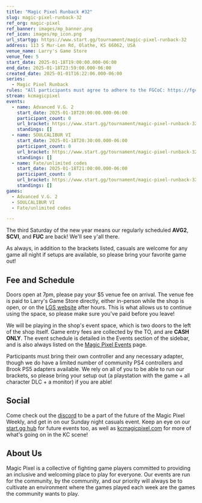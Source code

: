 ```yaml
---
title: "Magic Pixel Runback #32"
slug: magic-pixel-runback-32
ref_org: magic-pixel
ref_banner: images/mp_banner.png
ref_icon: images/mp_icon.png
url_startgg: https://www.start.gg/tournament/magic-pixel-runback-32
address: 113 S Mur-Len Rd, Olathe, KS 66062, USA
venue_name: Larry's Game Store
venue_fee: 5
start_date: 2025-01-18T19:00:00.000-06:00
end_date: 2025-01-18T23:59:00.000-06:00
created_date: 2025-01-01T16:22:06.000-06:00
series:
  - Magic Pixel Runback
rules: "All participants must agree to adhere to the FGCoC: https://fgcoc.com/"
stream: kcmagicpixel
events:
  - name: Advanced V.G. 2
    start_date: 2025-01-18T20:00:00.000-06:00
    participant_count: 0
    url_bracket: https://www.start.gg/tournament/magic-pixel-runback-32/events/advanced-v-g-2/brackets/1853133/2731946
    standings: []
  - name: SOULCALIBUR VI
    start_date: 2025-01-18T20:30:00.000-06:00
    participant_count: 0
    url_bracket: https://www.start.gg/tournament/magic-pixel-runback-32/events/soulcalibur-vi/brackets/1853123/2731936
    standings: []
  - name: Fate/unlimited codes
    start_date: 2025-01-18T21:00:00.000-06:00
    participant_count: 0
    url_bracket: https://www.start.gg/tournament/magic-pixel-runback-32/events/fate-unlimited-codes/brackets/1853127/2731940
    standings: []
games:
  - Advanced V.G. 2
  - SOULCALIBUR VI
  - Fate/unlimited codes

---
```


The third Saturday of the new year means our regularly scheduled **AVG2**, **SCVI**, and **FUC** are back! We'll see y'all there.
<!--more-->
As always, in addition to the brackets listed, casuals are welcome for any game all night if setups are available, so please bring your favorite game out! 

## Fee and Schedule

Doors open at 7pm, please pay your $5 venue fee on arrival. The venue fee is paid to Larry's Game Store directly, either in-person while the shop is open, or on the [LGS website](https://www.larrysgamestore.com/products/kc-magic-pixel-5) after hours. This is what allows us to continue using the space, so please make sure you've paid before you leave!

We will be playing in the shop's event space, which is two doors to the left of the shop itself. Game entry fees are collected by the TO, and are **CASH ONLY**. The event schedule is detailed in the Events section of the sidebar, and is also always listed on the [Magic Pixel Events](https://kcmagicpixel.com/events/) page.

Participants must bring their own controller and any necessary adapter, though we do have a limited number of community PS4 controllers and Brook PS5 adapters available. We rely on all of you to be able to run our brackets, so please bring your setup out (a playstation with the game + all character DLC + a monitor) if you are able!  

## Social

Come check out the [discord](https://discord.gg/jkmn6CVrrQ) to be a part of the future of the Magic Pixel Weekly, and get in on our Sunday night casuals event. Keep an eye on our [start.gg hub](https://www.start.gg/hub/magic-pixel) for future events too, as well as [kcmagicpixel.com](https://kcmagicpixel.com) for more of what's going on in the KC scene!

## About Us

Magic Pixel is a collective of fighting game players committed to providing an inclusive and welcoming place to play for everyone. Our events are run for the community, by the community, and our priority will always be to cultivate an environment where the games played each week are the games the community wants to play.
  